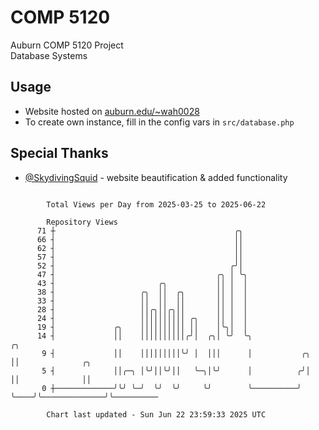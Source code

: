 # COMP 5120
Auburn COMP 5120 Project  
Database Systems

## Usage
- Website hosted on [auburn.edu/~wah0028](https://webhome.auburn.edu/~wah0028/)
- To create own instance, fill in the config vars in `src/database.php`

## Special Thanks
- [@SkydivingSquid](https://github.com/SkydivingSquid) - website beautification & added functionality

```

        Total Views per Day from 2025-03-25 to 2025-06-22

        Repository Views
      71 ┼                                        ╭╮
      66 ┤                                        ││
      62 ┤                                        ││
      57 ┤                                        ││
      52 ┤                                       ╭╯│
      47 ┤                                    ╭╮ │ ╰╮
      43 ┤                       ╭╮           ││ │  │
      38 ┤                   ╭╮  ││  ╭╮       ││ │  │
      33 ┤                   ││  ││  ││       ││ │  │
      28 ┤                   ││╭╮││╭╮││       ││ │  │
      24 ┤                   ││││││││││ ╭╮    ││ │  │
      19 ┤             ╭╮    ││││││││││ ││    │╰╮│  │
      14 ┤             ││    ││││││││││╭╯│  ╭╮│ ╰╯  ╰╮                 ╭╮
       9 ┤             ││    │││││││││╰╯ │  │││      │           ╭╮    ││              ╭╮
       5 ┤             ││╭─╮ │╰╯││╰╯││   ╰─╮│╰╯      │          ╭╯│    ││              ││
       0 ┼─────────────╯╰╯ ╰─╯  ╰╯  ╰╯     ╰╯        ╰──────────╯ ╰────╯╰──────────────╯╰──────────

        Chart last updated - Sun Jun 22 23:59:33 2025 UTC
        
```
